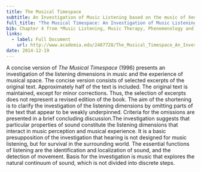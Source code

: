```yaml
---
title: The Musical Timespace
subtitle: An Investigation of Music Listening based on the music of Xenakis, Ligeti, Lutoslawski, Ives and Coleman Hawkins
full_title: "The Musical Timespace: An Investigation of Music Listening based on the music of Xenakis, Ligeti, Lutoslawski, Ives and Coleman Hawkins"
bib: Chapter 4 from *Music Listening, Music Therapy, Phenomenology and Neuroscience*, PhD Thesis, Aalborg University 2012
links:
  - label: Full Document
    url: http://www.academia.edu/2407728/The_Musical_Timespace_An_Investigation_of_Music_Listening_based_on_the_music_of_Xenakis_Ligeti_Lutoslawski_Ives_and_Coleman_Hawkins
date: 2014-12-19
---
```


A concise version of *The Musical Timespace* (1996) presents an investigation of the listening dimensions in music and the experience of musical space. The concise version consists of selected excerpts of the original text. Approximately half of the text is included. The original text is maintained, except for minor corrections. Thus, the selection of excerpts does not represent a revised edition of the book. The aim of the shortening is to clarify the investigation of the listening dimensions by omitting parts of the text that appear to be weakly underpinned. Criteria for the omissions are presented in a brief concluding discussion.The investigation suggests that particular properties of sound constitute the listening dimensions that interact in music perception and musical experience. It is a basic presupposition of the investigation that hearing is not designed for music listening, but for survival in the surrounding world. The essential functions of listening are the identification and localization of sound, and the detection of movement. Basis for the investigation is music that explores the natural continuum of sound, which is not divided into discrete steps.
 
